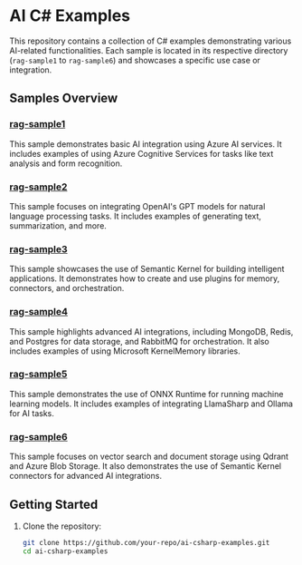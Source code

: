 # AI C# Examples

This repository contains a collection of C# examples demonstrating various AI-related functionalities. Each sample is located in its respective directory (`rag-sample1` to `rag-sample6`) and showcases a specific use case or integration.

## Samples Overview

### [rag-sample1](rag-sample1/)

This sample demonstrates basic AI integration using Azure AI services. It includes examples of using Azure Cognitive Services for tasks like text analysis and form recognition.

### [rag-sample2](rag-sample2/)

This sample focuses on integrating OpenAI's GPT models for natural language processing tasks. It includes examples of generating text, summarization, and more.

### [rag-sample3](rag-sample3/)
 
This sample showcases the use of Semantic Kernel for building intelligent applications. It demonstrates how to create and use plugins for memory, connectors, and orchestration.

### [rag-sample4](rag-sample4/)
 
This sample highlights advanced AI integrations, including MongoDB, Redis, and Postgres for data storage, and RabbitMQ for orchestration. It also includes examples of using Microsoft KernelMemory libraries.

### [rag-sample5](rag-sample5/)
 
This sample demonstrates the use of ONNX Runtime for running machine learning models. It includes examples of integrating LlamaSharp and Ollama for AI tasks.

### [rag-sample6](rag-sample6/)
 
This sample focuses on vector search and document storage using Qdrant and Azure Blob Storage. It also demonstrates the use of Semantic Kernel connectors for advanced AI integrations.

## Getting Started

1. Clone the repository:
   ```bash
   git clone https://github.com/your-repo/ai-csharp-examples.git
   cd ai-csharp-examples